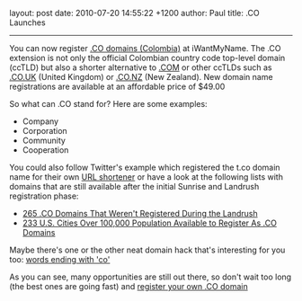 layout: post
date: 2010-07-20 14:55:22 +1200
author: Paul
title: .CO Launches



----

You can now register
[ .CO domains (Colombia)](https://iwantmyname.co.nz/domains/co-colombian-domain-name-registration-for-colombia) at iWantMyName. The .CO extension is not only 
the official Colombian country code top-level domain (ccTLD) but also a 
shorter alternative to [.COM](https://iwantmyname.co.nz/domains/com-domain-name-registration-for-commercial) or other ccTLDs such as [.CO.UK](https://iwantmyname.co.nz/domains/co.uk-domain-name-registration-for-united-kingdom) (United 
Kingdom) or [.CO.NZ](https://iwantmyname.co.nz/domains/co.nz-domain-name-registration-for-new-zealand) (New Zealand). New domain name registrations are 
available at an affordable price of $49.00

So what can .CO 
stand for? Here are some examples:

* Company
* Corporation
* Community
* Cooperation


You 
could also follow Twitter's example which registered the t.co domain 
name for their own [URL shortener](https://iwantmyname.co.nz/services/url-shortener) or have a look at the following lists 
with domains that are still available after the initial Sunrise and 
Landrush registration phase:

* [265 .CO Domains That Weren't Registered During the Landrush](http://domainnamewire.com/2010/07/18/265-co-domains-that-werent-registered-in-landrush/)
* [233 U.S. Cities Over 100,000
 Population Available to Register As .CO Domains](http://domainnamewire.com/2010/07/18/265-co-domains-that-werent-registered-in-landrush/)

Maybe there's 
one or the other neat domain hack that's interesting for you too: [words 
ending with 'co'](http://www.morewords.com/ends-with/co/)

As you can see, many opportunities are still out
 there, so don't wait too long (the best ones are going fast) and [
register your own .CO domain](https://iwantmyname.co.nz/domains/co-colombian-domain-name-registration-for-colombia)
